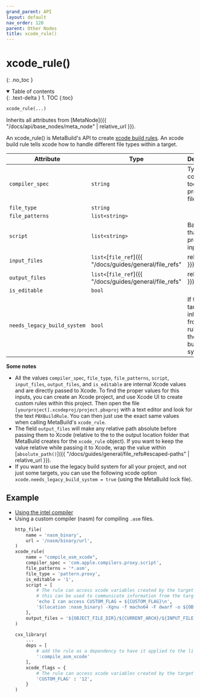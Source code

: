 ```yaml
---
grand_parent: API
layout: default
nav_order: 120
parent: Other Nodes
title: xcode_rule()
---
```


# xcode_rule()
{: .no_toc }


<details open markdown="block">
  <summary>
    Table of contents
  </summary>
  {: .text-delta }
1. TOC
{:toc}
</details>




```python
xcode_rule(...)
```

Inherits all attributes from [MetaNode]({{ "/docs/api/base_nodes/meta_node" | relative_url }}).

An xcode_rule() is MetaBuild's API to create [xcode build rules](https://developers.google.com/j2objc/guides/xcode-build-rules). An xcode build rule tells xcode how to handle different file types within a target.


| Attribute | Type | Description |
|-----------|------|-------------|
| `compiler_spec` | `string` | Type of compiler or tool used to process the files|
| `file_type` | `string` | |
| `file_patterns` | `list<string>` | |
| `script` | `list<string>` | Bash script that can process the input file  |
| `input_files` | `list<`[`file_ref`]({{ "/docs/guides/general/file_refs" | relative_url }})`>` |  |
| `output_files` | `list<`[`file_ref`]({{ "/docs/guides/general/file_refs" | relative_url }})`>` |  |
| `is_editable` | `bool` |  |
| `needs_legacy_build_system` | `bool` | If true, any target inheritting from this rule will use the legacy build system. |

__Some notes__

- All the values `compiler_spec`, `file_type`, `file_patterns`, `script`, `input_files`, `output_files`, and `is_editable` are internal Xcode values and are directly passed to Xcode. To find the proper values for this inputs, you can create an Xcode project, and use Xcode UI to create custom rules within this project. Then open the file `[yourproject].xcodeproj/project.pbxproj` with a text editor and look for the text `PBXBuildRule`. You can then just use the exact same values when calling MetaBuild's `xcode_rule`. 
- The field `output_files` will make any relative path absolute before passing them to Xcode (relative to the to the output location folder that MetaBuild creates for the `xcode_rule` object). If you want to keep the value relative while passing it to Xcode, wrap the value within [`absolute_path()`]({{ "/docs/guides/general/file_refs#escaped-paths" | relative_url }}).
- If you want to use the legacy build system for all your project, and not just some targets, you can use the following xcode option `xcode.needs_legacy_build_system = true` (using the MetaBuild lock file).


## Example

- [Using the intel compiler](https://git.corp.adobe.com/meta-samples/mb_intel/blob/master/META.py)
- Using a custom compiler (nasm) for compiling `.asm` files.
    ```python
    http_file(
        name = 'nasm_binary',
        url = '/nasm/binary/url',
    )
    xcode_rule(
        name = "compile_asm_xcode",
        compiler_spec = 'com.apple.compilers.proxy.script',
        file_patterns = '*.asm',
        file_type = 'pattern.proxy',
        is_editable = '1',
        script = [
            # The rule can access xcode variables created by the target
            # this can be used to communicate information from the target to the rule
            'echo I can access CUSTOM_FLAG = ${CUSTOM_FLAG}\n',
            '$(location :nasm_binary) -Xgnu -f macho64 -F dwarf -o ${OBJECT_FILE_DIR}/${CURRENT_ARCH}/${INPUT_FILE_BASE}.o ${INPUT_FILE_PATH}',
        ],
        output_files = '${OBJECT_FILE_DIR}/${CURRENT_ARCH}/${INPUT_FILE_BASE}.o',
    )

    cxx_library(
        ...
        deps = [
            # add the rule as a dependency to have it applied to the library (or binary)
            ':compile_asm_xcode'
        ],
        xcode_flags = {
            # The rule can access xcode variables created by the target
            'CUSTOM_FLAG' : '12',
        }
    )
    ```

